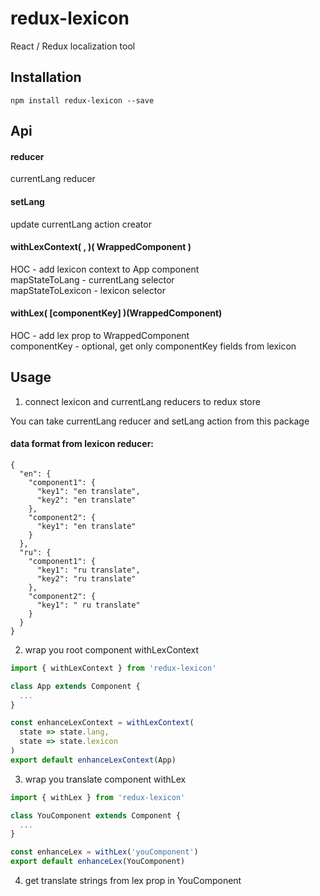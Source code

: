 # redux-lexicon

React / Redux localization tool


## Installation

```
npm install redux-lexicon --save
```

## Api

#### reducer

currentLang reducer

#### setLang

update currentLang action creator

#### withLexContext( <mapStateToLang>, <mapStateToLexicon> )( WrappedComponent )

HOC - add lexicon context to App component </br>
mapStateToLang - currentLang selector </br>
mapStateToLexicon - lexicon selector

#### withLex( [componentKey] )(WrappedComponent)

HOC - add lex prop to WrappedComponent </br>
componentKey - optional, get only componentKey fields from lexicon

## Usage

1. connect lexicon and currentLang reducers to redux store

  You can take currentLang reducer and setLang action from this package

  #### data format from lexicon reducer:

  ```
  {
    "en": {
      "component1": {
        "key1": "en translate",
        "key2": "en translate"
      },
      "component2": {
        "key1": "en translate"
      }
    },
    "ru": {
      "component1": {
        "key1": "ru translate",
        "key2": "ru translate"
      },
      "component2": {
        "key1": " ru translate"
      }
    }
  }
  ```

2. wrap you root component withLexContext

  ```javascript
  import { withLexContext } from 'redux-lexicon'

  class App extends Component {
    ...
  }

  const enhanceLexContext = withLexContext(
    state => state.lang,
    state => state.lexicon
  )
  export default enhanceLexContext(App)
  ```

3. wrap you translate component withLex

  ```javascript
  import { withLex } from 'redux-lexicon'

  class YouComponent extends Component {
    ...
  }

  const enhanceLex = withLex('youComponent')
  export default enhanceLex(YouComponent)
  ```

4. get translate strings from lex prop in YouComponent
